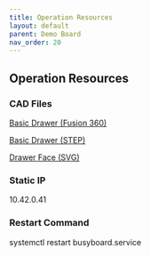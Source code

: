 ```yaml
---
title: Operation Resources
layout: default
parent: Demo Board
nav_order: 20
---
```

## Operation Resources

### CAD Files
[Basic Drawer (Fusion 360)](../attachments/demo_board_drawer_standalone.f3d)

[Basic Drawer (STEP)](../attachments/demo_board_drawer_standalone.step)

[Drawer Face (SVG)](../attachments/demo_board_drawer_front_face.svg)

### Static IP
10.42.0.41

### Restart Command
systemctl restart busyboard.service
